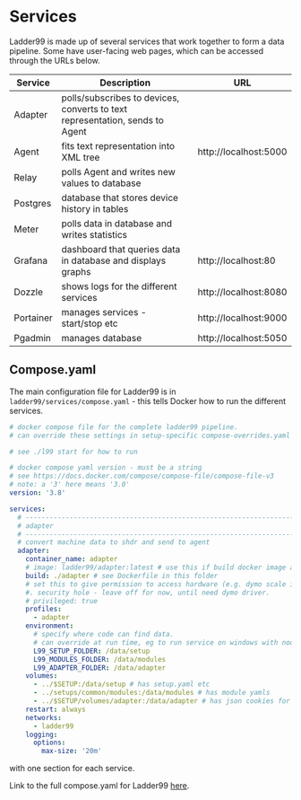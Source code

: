 # Services

Ladder99 is made up of several services that work together to form a data pipeline. Some have user-facing web pages, which can be accessed through the URLs below. 

| Service | Description | URL |
|---------|------------|---------|
| Adapter | polls/subscribes to devices, converts to text representation, sends to Agent |  |
| Agent | fits text representation into XML tree | http://localhost:5000 |
| Relay | polls Agent and writes new values to database |  |
| Postgres | database that stores device history in tables |  |
| Meter | polls data in database and writes statistics |  |
| Grafana | dashboard that queries data in database and displays graphs | http://localhost:80 |
| Dozzle | shows logs for the different services | http://localhost:8080 |
| Portainer | manages services - start/stop etc | http://localhost:9000 |
| Pgadmin | manages database | http://localhost:5050 |


## Compose.yaml

The main configuration file for Ladder99 is in `ladder99/services/compose.yaml` - this tells Docker how to run the different services. 

```yaml
# docker compose file for the complete ladder99 pipeline.
# can override these settings in setup-specific compose-overrides.yaml files.

# see ./l99 start for how to run

# docker compose yaml version - must be a string
# see https://docs.docker.com/compose/compose-file/compose-file-v3
# note: a '3' here means '3.0'
version: '3.8'

services:
  # ---------------------------------------------------------------------------
  # adapter
  # ---------------------------------------------------------------------------
  # convert machine data to shdr and send to agent
  adapter:
    container_name: adapter
    # image: ladder99/adapter:latest # use this if build docker image and push to hub
    build: ./adapter # see Dockerfile in this folder
    # set this to give permission to access hardware (e.g. dymo scale in usb port).
    #. security hole - leave off for now, until need dymo driver.
    # privileged: true
    profiles:
      - adapter
    environment:
      # specify where code can find data.
      # can override at run time, eg to run service on windows with node.
      L99_SETUP_FOLDER: /data/setup
      L99_MODULES_FOLDER: /data/modules
      L99_ADAPTER_FOLDER: /data/adapter
    volumes:
      - ../$SETUP:/data/setup # has setup.yaml etc
      - ../setups/common/modules:/data/modules # has module yamls
      - ../$SETUP/volumes/adapter:/data/adapter # has json cookies for backfilling
    restart: always
    networks:
      - ladder99
    logging:
      options:
        max-size: '20m'
```

with one section for each service. 

Link to the full compose.yaml for Ladder99 [here](../../services/compose.yaml).

